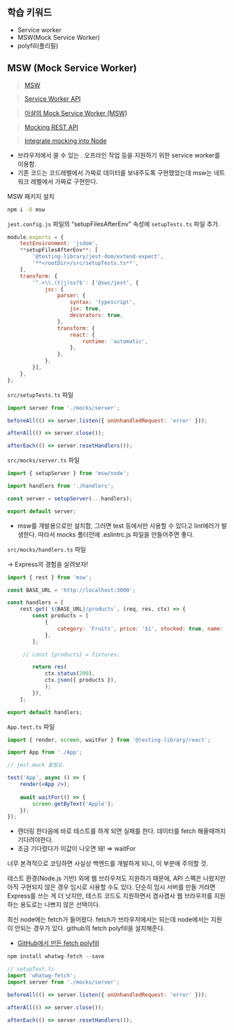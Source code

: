 
## 학습 키워드

- Service worker
- MSW(Mock Service Worker)
- polyfill(폴리필)

## MSW (Mock Service Worker)

> [MSW](https://mswjs.io/)
> 

> [Service Worker API](https://developer.mozilla.org/ko/docs/Web/API/Service_Worker_API)
> 

> [아샬의 Mock Service Worker (MSW)](https://github.com/ahastudio/til/blob/main/mock-api/msw.md)
> 

> [Mocking REST API](https://mswjs.io/docs/getting-started/mocks/rest-api)
> 

> [Integrate mocking into Node](https://mswjs.io/docs/getting-started/integrate/node)
> 

- 브라우저에서 쓸 수 있는 . 오프라인 작업 등을 지원하기 위한  service worker를 이용함.
- 기존 코드는 코드레벨에서 가짜로 데이터를 보내주도록 구현했었는데 msw는 네트워크 레벨에서 가짜로 구현한다.

MSW 패키지 설치

```bash
npm i -D msw
```

`jest.config.js` 파일의 “setupFilesAfterEnv” 속성에 `setupTests.ts` 파일 추가.

```jsx
module.exports = {
	testEnvironment: 'jsdom',
	**setupFilesAfterEnv**: [
		'@testing-library/jest-dom/extend-expect',
		'**<rootDir>/src/setupTests.ts**',
	],
	transform: {
		'^.+\\.(t|j)sx?$': ['@swc/jest', {
			jsc: {
				parser: {
					syntax: 'typescript',
					jsx: true,
					decorators: true,
				},
				transform: {
					react: {
						runtime: 'automatic',
					},
				},
			},
		}],
	},
};
```

`src/setupTests.ts` 파일

```jsx
import server from './mocks/server';

beforeAll(() => server.listen({ onUnhandledRequest: 'error' }));

afterAll(() => server.close());

afterEach(() => server.resetHandlers());
```

`src/mocks/server.ts` 파일

```jsx
import { setupServer } from 'msw/node';

import handlers from './handlers';

const server = setupServer(...handlers);

export default server;
```

- msw를 개발용으로만 설치함, 그러면 test 등에서만 사용할 수 있다고 lint에러가 발생한다. 따라서 mocks 폴더안에 .eslintrc.js 파일을 만들어주면 좋다.

 

`src/mocks/handlers.ts` 파일

→ Express의 경험을 살려보자!

```jsx
import { rest } from 'msw';

const BASE_URL = 'http://localhost:3000';

const handlers = [
	rest.get(`${BASE_URL}/products`, (req, res, ctx) => {
		const products = [
			{
				category: 'Fruits', price: '$1', stocked: true, name: 'Apple',
			},
		];

	 // const {products} = fixtures;

		return res(
			ctx.status(200),
			ctx.json({ products }),
			);
		}),
	];

export default handlers;
```

`App.test.ts` 파일

```jsx
import { render, screen, waitFor } from '@testing-library/react';

import App from './App';

// jest.mock 불필요.

test('App', async () => {
	render(<App />);
	
	await waitFor(() => {
		screen.getByText('Apple');
	});
});
```

- 렌더링 한다음에 바로 테스트를 하게 되면 실패를 한다. 데이터를 fetch 해올때까지 기다려야한다.
- 조금 기다렸다가 이값이 나오면 돼! ⇒ waitFor

너무 본격적으로 코딩하면 사실상 백엔드를 개발하게 되니, 이 부분에 주의할 것.

테스트 환경(Node.js 기반) 외에 웹 브라우저도 지원하기 때문에, API 스펙은 나왔지만 아직 구현되지 않은 경우 임시로 사용할 수도 있다. 단순히 임시 서버를 만들 거라면 Express를 쓰는 게 더 낫지만, 테스트 코드도 지원하면서 겸사겸사 웹 브라우저를 지원하는 용도로는 나쁘지 않은 선택이다.

최신 node에는 fetch가 들어왔다. fetch가 브라우저에서는 되는데 node에서는  지원이 안되는 경우가 있다. github의 fetch polyfill을 설치해준다. 

- [GitHub에서 만든 fetch polyfill](https://github.com/github/fetch)

```jsx
npm install whatwg-fetch --save
```

```jsx
// setupTest.ts
import 'whatwg-fetch';
import server from './mocks/server';

beforeAll(() => server.listen({ onUnhandledRequest: 'error' }));

afterAll(() => server.close());

afterEach(() => server.resetHandlers());
```